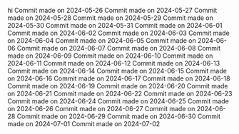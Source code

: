 hi
Commit made on 2024-05-26
Commit made on 2024-05-27
Commit made on 2024-05-28
Commit made on 2024-05-29
Commit made on 2024-05-30
Commit made on 2024-05-31
Commit made on 2024-06-01
Commit made on 2024-06-02
Commit made on 2024-06-03
Commit made on 2024-06-04
Commit made on 2024-06-05
Commit made on 2024-06-06
Commit made on 2024-06-07
Commit made on 2024-06-08
Commit made on 2024-06-09
Commit made on 2024-06-10
Commit made on 2024-06-11
Commit made on 2024-06-12
Commit made on 2024-06-13
Commit made on 2024-06-14
Commit made on 2024-06-15
Commit made on 2024-06-16
Commit made on 2024-06-17
Commit made on 2024-06-18
Commit made on 2024-06-19
Commit made on 2024-06-20
Commit made on 2024-06-21
Commit made on 2024-06-22
Commit made on 2024-06-23
Commit made on 2024-06-24
Commit made on 2024-06-25
Commit made on 2024-06-26
Commit made on 2024-06-27
Commit made on 2024-06-28
Commit made on 2024-06-29
Commit made on 2024-06-30
Commit made on 2024-07-01
Commit made on 2024-07-02